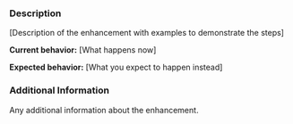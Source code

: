 ### Description

[Description of the enhancement with examples to demonstrate the steps]

**Current behavior:** [What happens now]

**Expected behavior:** [What you expect to happen instead]

### Additional Information

Any additional information about the enhancement.
